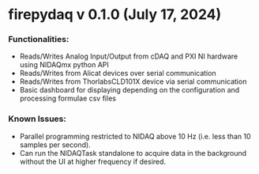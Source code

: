 # firepydaq v 0.1.0 (July 17, 2024)

### Functionalities:
- Reads/Writes Analog Input/Output from cDAQ and PXI NI hardware using NIDAQmx python API
- Reads/Writes from Alicat devices over serial communication
- Reads/Writes from ThorlabsCLD101X device via serial communication
- Basic dashboard for displaying depending on the configuration and processing formulae csv files

### Known Issues:
- Parallel programming restricted to NIDAQ above 10 Hz (i.e. less than 10 samples per second). 
- Can run the NIDAQTask standalone to acquire data in the background without the UI at higher frequency if desired.